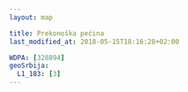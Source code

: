 ```yaml
---
layout: map

title: Prekonoška pećina
last_modified_at: 2018-05-15T18:16:28+02:00

WDPA: [328894]
geoSrbija:
  L1_183: [3]
---
```

